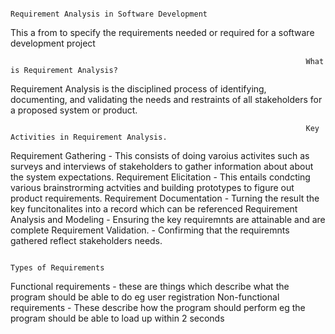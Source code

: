                                                                       Requirement Analysis in Software Development
This a from to specify the requirements needed or required for a software development project                                                                      

                                                                      What is Requirement Analysis? 
Requirement Analysis is the disciplined process of identifying, documenting, and validating the needs and restraints of all stakeholders for a proposed system or product.
                                                                      
                                                                      Key Activities in Requirement Analysis.
Requirement Gathering - This consists of doing varoius activites such as surveys and interviews of stakeholders to gather information about about the system expectations.
Requirement Elicitation - This entails condcting various brainstrorming actvities and building prototypes to figure out product requirements.
Requirement Documentation - Turning the result the key funcitonalites into a record which can be referenced 
Requirement Analysis and Modeling - Ensuring the key requiremnts are attainable and are complete
Requirement Validation. - Confirming that the requiremnts gathered reflect stakeholders needs. 

                                                                      Types of Requirements 
Functional requirements - these are things which describe what the program should be able to do eg user registration
Non-functional requirements - These describe how the program should perform eg the program should be able to load up within 2 seconds
